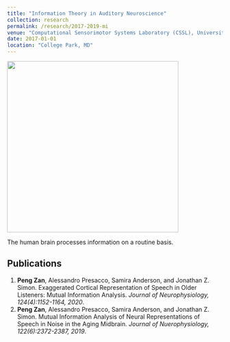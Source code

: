 ```yaml
---
title: "Information Theory in Auditory Neuroscience"
collection: research
permalink: /research/2017-2019-mi
venue: "Computational Sensorimotor Systems Laboratory (CSSL), University of Maryland, College Park"
date: 2017-01-01
location: "College Park, MD"
---
```


<img src="/projects/p2-cortex2.pdf" width="400">

The human brain processes information on a routine basis. 

Publications
------
<ol>
  <li><strong>Peng Zan</strong>, Alessandro Presacco, Samira Anderson, and Jonathan Z. Simon. <a href="https://journals.physiology.org/doi/abs/10.1152/jn.00002.2020" style="text-decoration: none">Exaggerated Cortical Representation of Speech in Older Listeners: Mutual Information Analysis</a>. <i>Journal of Neurophysiology, 124(4):1152-1164, 2020</i>.</li>
  <li><strong>Peng Zan</strong>, Alessandro Presacco, Samira Anderson, and Jonathan Z. Simon. <a href="https://journals.physiology.org/doi/abs/10.1152/jn.00270.2019" style="text-decoration: none">Mutual Information Analysis of Neural Representations of Speech in Noise in the Aging Midbrain</a>. <i>Journal of Nuerophysiology, 122(6):2372-2387, 2019</i>.</li>
</ol>